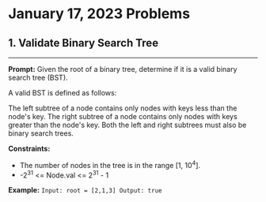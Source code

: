 # January 17, 2023 Problems

## 1. Validate Binary Search Tree

---
**Prompt:** Given the root of a binary tree, determine if it is a valid binary search tree (BST).

A valid BST is defined as follows:

The left
subtree
of a node contains only nodes with keys less than the node's key.
The right subtree of a node contains only nodes with keys greater than the node's key.
Both the left and right subtrees must also be binary search trees.

**Constraints:**
- The number of nodes in the tree is in the range [1, 10<sup>4</sup>]. 
- -2<sup>31</sup> <= Node.val <= 2<sup>31</sup> - 1

**Example:**
`Input: root = [2,1,3]
Output: true`